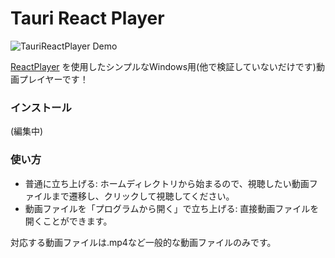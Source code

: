 # Tauri React Player

![TauriReactPlayer Demo](misc/TauriReactPlayer.gif)

[ReactPlayer](https://github.com/cookpete/react-player) を使用したシンプルなWindows用(他で検証していないだけです)動画プレイヤーです！

### インストール

(編集中)

### 使い方

- 普通に立ち上げる: ホームディレクトリから始まるので、視聴したい動画ファイルまで遷移し、クリックして視聴してください。
- 動画ファイルを「プログラムから開く」で立ち上げる: 直接動画ファイルを開くことができます。

対応する動画ファイルは.mp4など一般的な動画ファイルのみです。